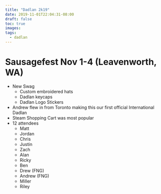 ```yaml
---
title: "Dadlan 2k19"
date: 2019-11-01T22:04:31-08:00
draft: false
toc: true
images:
tags:
  - dadlan
---
```


# Sausagefest Nov 1-4 (Leavenworth, WA)
- New Swag
  - Custom embroidered hats
  - Dadlan keycaps
  - Dadlan Logo Stickers
- Andrew flew in from Toronto making this our first official International Dadlan
- Steam Shopping Cart was most popular
- 12 attendees
  - Matt
  - Jordan
  - Chris
  - Justin
  - Zach
  - Alan
  - Ricky
  - Ben
  - Drew (FNG)
  - Andrew (FNG)
  - Miller
  - Riley



